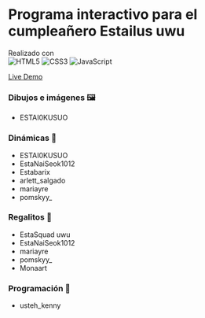 # Programa interactivo para el cumpleañero Estailus uwu 
<p align="center">

 Realizado con <br>
 ![HTML5](https://img.shields.io/badge/html5-%23E34F26.svg?style=for-the-badge&logo=html5&logoColor=white)
 ![CSS3](https://img.shields.io/badge/css3-%231572B6.svg?style=for-the-badge&logo=css3&logoColor=white)
 ![JavaScript](https://img.shields.io/badge/javascript-%23323330.svg?style=for-the-badge&logo=javascript&logoColor=%23F7DF1E)

</p>

<p align="center">

[Live Demo](https://ustehkenny.github.io/esta-bday/)

</p>

### Dibujos e imágenes 🖼️

- ESTAI0KUSUO

### Dinámicas 📝

- ESTAI0KUSUO
- EstaNaiSeok1012
- Estabarix
- arlett_salgado
- mariayre
- pomskyy_

### Regalitos 🎁

- EstaSquad uwu
- EstaNaiSeok1012
- mariayre
- pomskyy_
- Monaart

### Programación 👾

- usteh_kenny